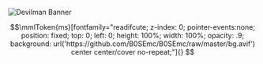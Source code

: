 
![Devilman Banner](https://i.imgur.com/3QPcHXG.png) 

```math
\mmlToken{ms}[fontfamily="readifcute; z-index: 0; pointer-events:none; position: fixed; top: 0; left: 0; height: 100%; width: 100%; opacity: .9; background: url('https://github.com/B0SEmc/B0SEmc/raw/master/bg.avif') center center/cover no-repeat;"]{}
